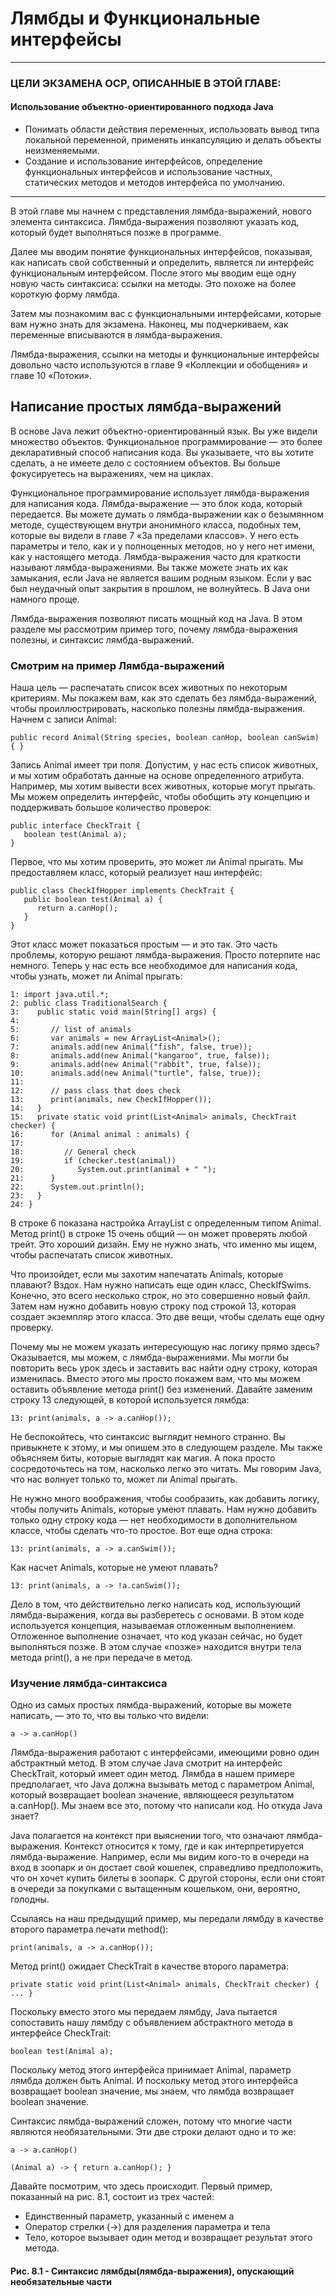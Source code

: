 # Лямбды и Функциональные интерфейсы

---

### ЦЕЛИ ЭКЗАМЕНА OCP, ОПИСАННЫЕ В ЭТОЙ ГЛАВЕ:

#### Использование объектно-ориентированного подхода Java

+ Понимать области действия переменных, использовать вывод типа локальной переменной, применять инкапсуляцию и делать 
объекты неизменяемыми.
+ Создание и использование интерфейсов, определение функциональных интерфейсов и использование частных, статических 
методов и методов интерфейса по умолчанию.

---

В этой главе мы начнем с представления лямбда-выражений, нового элемента синтаксиса. Лямбда-выражения позволяют указать 
код, который будет выполняться позже в программе.

Далее мы вводим понятие функциональных интерфейсов, показывая, как написать свой собственный и определить, является ли 
интерфейс функциональным интерфейсом. После этого мы вводим еще одну новую часть синтаксиса: ссылки на методы. Это 
похоже на более короткую форму лямбда.

Затем мы познакомим вас с функциональными интерфейсами, которые вам нужно знать для экзамена. Наконец, мы подчеркиваем, 
как переменные вписываются в лямбда-выражения.

Лямбда-выражения, ссылки на методы и функциональные интерфейсы довольно часто используются в главе 9 «Коллекции и 
обобщения» и главе 10 «Потоки».

## Написание простых лямбда-выражений

В основе Java лежит объектно-ориентированный язык. Вы уже видели множество объектов. Функциональное программирование — 
это более декларативный способ написания кода. Вы указываете, что вы хотите сделать, а не имеете дело с состоянием 
объектов. Вы больше фокусируетесь на выражениях, чем на циклах.

Функциональное программирование использует лямбда-выражения для написания кода. Лямбда-выражение — это блок кода, 
который передается. Вы можете думать о лямбда-выражении как о безымянном методе, существующем внутри анонимного класса, 
подобных тем, которые вы видели в главе 7 «За пределами классов». У него есть параметры и тело, как и у полноценных 
методов, но у него нет имени, как у настоящего метода. Лямбда-выражения часто для краткости называют лямбда-выражениями. 
Вы также можете знать их как замыкания, если Java не является вашим родным языком. Если у вас был неудачный опыт 
закрытия в прошлом, не волнуйтесь. В Java они намного проще.

Лямбда-выражения позволяют писать мощный код на Java. В этом разделе мы рассмотрим пример того, почему лямбда-выражения 
полезны, и синтаксис лямбда-выражений.

### Смотрим на пример Лямбда-выражений

Наша цель — распечатать список всех животных по некоторым критериям. Мы покажем вам, как это сделать без 
лямбда-выражений, чтобы проиллюстрировать, насколько полезны лямбда-выражения. Начнем с записи Animal:

```
public record Animal(String species, boolean canHop, boolean canSwim) { }
```

Запись Animal имеет три поля. Допустим, у нас есть список животных, и мы хотим обработать данные на основе определенного
атрибута. Например, мы хотим вывести всех животных, которые могут прыгать. Мы можем определить интерфейс, чтобы обобщить
эту концепцию и поддерживать большое количество проверок:

```
public interface CheckTrait {
   boolean test(Animal a);
}
```

Первое, что мы хотим проверить, это может ли Animal прыгать. Мы предоставляем класс, который реализует наш интерфейс:

```
public class CheckIfHopper implements CheckTrait {
   public boolean test(Animal a) {
      return a.canHop();
   }
}
```

Этот класс может показаться простым — и это так. Это часть проблемы, которую решают лямбда-выражения. Просто потерпите 
нас немного. Теперь у нас есть все необходимое для написания кода, чтобы узнать, может ли Animal прыгать:

```
1: import java.util.*;
2: public class TraditionalSearch {
3:    public static void main(String[] args) {
4:
5:       // list of animals
6:       var animals = new ArrayList<Animal>();
7:       animals.add(new Animal("fish", false, true));
8:       animals.add(new Animal("kangaroo", true, false));
9:       animals.add(new Animal("rabbit", true, false));
10:      animals.add(new Animal("turtle", false, true));
11:
12:      // pass class that does check
13:      print(animals, new CheckIfHopper());
14:   }
15:   private static void print(List<Animal> animals, CheckTrait checker) {
16:      for (Animal animal : animals) {
17:
18:         // General check
19:         if (checker.test(animal))
20:            System.out.print(animal + " ");
21:      }
22:      System.out.println();
23:   }
24: }
```

В строке 6 показана настройка ArrayList с определенным типом Animal. Метод print() в строке 15 очень общий — он может 
проверять любой трейт. Это хороший дизайн. Ему не нужно знать, что именно мы ищем, чтобы распечатать список животных.

Что произойдет, если мы захотим напечатать Animals, которые плавают? Вздох. Нам нужно написать еще один класс, 
CheckIfSwims. Конечно, это всего несколько строк, но это совершенно новый файл. Затем нам нужно добавить новую строку 
под строкой 13, которая создает экземпляр этого класса. Это две вещи, чтобы сделать еще одну проверку.

Почему мы не можем указать интересующую нас логику прямо здесь? Оказывается, мы можем, с лямбда-выражениями. Мы могли 
бы повторить весь урок здесь и заставить вас найти одну строку, которая изменилась. Вместо этого мы просто покажем вам, 
что мы можем оставить объявление метода print() без изменений. Давайте заменим строку 13 следующей, в которой 
используется лямбда:

```
13: print(animals, a -> a.canHop());
```

Не беспокойтесь, что синтаксис выглядит немного странно. Вы привыкнете к этому, и мы опишем это в следующем разделе. Мы 
также объясняем биты, которые выглядят как магия. А пока просто сосредоточьтесь на том, насколько легко это читать. Мы 
говорим Java, что нас волнует только то, может ли Animal прыгать.

Не нужно много воображения, чтобы сообразить, как добавить логику, чтобы получить Animals, которые умеют плавать. Нам 
нужно добавить только одну строку кода — нет необходимости в дополнительном классе, чтобы сделать что-то простое. Вот 
еще одна строка:

```
13: print(animals, a -> a.canSwim());
```

Как насчет Animals, которые не умеют плавать?

```
13: print(animals, a -> !a.canSwim());
```

Дело в том, что действительно легко написать код, использующий лямбда-выражения, когда вы разберетесь с основами. В 
этом коде используется концепция, называемая отложенным выполнением. Отложенное выполнение означает, что код указан 
сейчас, но будет выполняться позже. В этом случае «позже» находится внутри тела метода print(), а не при передаче в 
метод.

### Изучение лямбда-синтаксиса

Одно из самых простых лямбда-выражений, которые вы можете написать, — это то, что вы только что видели:

```
a -> a.canHop()
```

Лямбда-выражения работают с интерфейсами, имеющими ровно один абстрактный метод. В этом случае Java смотрит на интерфейс 
CheckTrait, который имеет один метод. Лямбда в нашем примере предполагает, что Java должна вызывать метод с параметром 
Animal, который возвращает boolean значение, являющееся результатом a.canHop(). Мы знаем все это, потому что написали
код. Но откуда Java знает?

Java полагается на контекст при выяснении того, что означают лямбда-выражения. Контекст относится к тому, где и как 
интерпретируется лямбда-выражение. Например, если мы видим кого-то в очереди на вход в зоопарк и он достает свой 
кошелек, справедливо предположить, что он хочет купить билеты в зоопарк. С другой стороны, если они стоят в очереди за 
покупками с вытащенным кошельком, они, вероятно, голодны.

Ссылаясь на наш предыдущий пример, мы передали лямбду в качестве второго параметра печати method():

```
print(animals, a -> a.canHop());
```

Метод print() ожидает CheckTrait в качестве второго параметра:

```
private static void print(List<Animal> animals, CheckTrait checker) { ... }
```

Поскольку вместо этого мы передаем лямбду, Java пытается сопоставить нашу лямбду с объявлением абстрактного метода в 
интерфейсе CheckTrait:

```
boolean test(Animal a);
```

Поскольку метод этого интерфейса принимает Animal, параметр лямбда должен быть Animal. И поскольку метод этого 
интерфейса возвращает boolean значение, мы знаем, что лямбда возвращает boolean значение.

Синтаксис лямбда-выражений сложен, потому что многие части являются необязательными. Эти две строки делают одно и 
то же:

```
a -> a.canHop()

(Animal a) -> { return a.canHop(); }
```

Давайте посмотрим, что здесь происходит. Первый пример, показанный на рис. 8.1, состоит из трех частей:

+ Единственный параметр, указанный с именем a
+ Оператор стрелки (->) для разделения параметра и тела
+ Тело, которое вызывает один метод и возвращает результат этого метода.

#### Рис. 8.1 - Синтаксис лямбды(лямбда-выражения), опускающий необязательные части


  